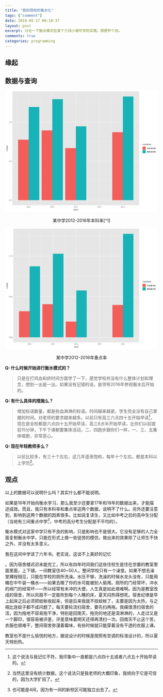 ```yaml
---
title: "我的母校的衡水化"
tags: ["comment"]
date: 2019-05-17 00:10:37
layout: post
excerpt: 讨论一下衡水模式在某个三线小城中学的实践。顺便怀个旧。
comments: true
categories: programming
---
```


## 缘起 ##

## 数据与查询 ##


![本科率](/images/lems_u.png)
<center> 某中学2012-2016年本科率[^1] </center>

![重点率](/images/lems_p.png)
<center> 某中学2012-2016年重点率 </center>


**Q: 什么时候开始进行衡水模式的？**

> 只是在打鸡血和挤时间方面学了一下，感觉学校并没有什么整体计划和理念，想到一出是一出。如果没有记错的话，是领导2016年参观衡水后开始的。

**Q: 有什么具体的措施么？**

> 增加标语数量，都是些血淋淋的标语。时间越来越紧，学生完全没有自己掌握的时间。对老师的要求越来越多。以前只有高三六点四十五开始早读[^2]，现在是全校都是六点四十五开始早读，高三6点半开始早读，比你们以前提前15分钟，下午下课都要集体活动，二、四跑步跟你们一样，一、三、五集体唱歌，非常恶心。

**Q: 现在年轻教师多么？**

> 以前比较多，有三十个左右，这几年逐渐饱和，每年十个左右。都是本科以上学历[^3]。

## 观点 ##

以上的数据可以说明什么吗？其实什么都不能说明。

如果是16年开始向衡水学习，那么我至少还要拿17年和18年的数据出来，才能描述成效。而且，我只有本科率和重点率这两个数据，说明不了什么。另外还要注意到，影响到这两个数据的因素很多。比如说复读生，又比如中考之后的高中生分配（当地有三间重点中学[^4]，中考的高分考生分配是不平均的）。

衡水模式对这家中学只有不良的影响，只是影响也不是很大。它没有足够的人力全面复制衡水中学，只能在形式上做一些徒劳的模仿。做出来的效果除了让师生不快之外，并没有太多意义。

我在这间中学读了六年书。老实说，这谈不上美好的记忆

。因为宿舍楼迟迟未能完工，所以有四年时间我们这些住校生是住在空置的教室里面里面，上下铺，一间教室住40~50人。整间学校只有一个澡堂。如果不想去澡堂裸裎相见，只能在学校的厕所洗澡。水压不够，洗澡的时候水龙头没有，只能用桶在中午装一桶水——如果去晚了你的水可能被别人偷用。厕所的门经常坏，冲水的阀门的经常坏——所以经常有未冲的大便，人生真是如此艰难啊。因为是教室改成的宿舍，所以风扇不一定能吹到每个人睡的床，夏天闷热得想死。宿舍纪律是早上起床之后必须把蚊帐收起来，但是后来我就不挂蚊帐了，主要是因为太热，与之相比连蚊子都不成问题了。每天要轮流扫宿舍，要先扫再拖。我痛恨清扫宿舍的活，因为拖地不容易拖干净，特别是回南天，拖完的地还是湿淋淋的，人走过又是一个脚印，很容易被评差，评差意味着明天还得再清扫一次。回南天不止这个苦，衣服也很难干，整间宿舍弥漫着霉味，有些时候就只能穿着没有干透的衣服上课。

教室也不是什么愉悦的地方，据说设计的时候是按照有空调的标准设计的，所以夏天特别热。



[^1]: 缺2015年数据，因为原始数据就只有成绩单，没有统计数字。

[^2]: 这个说法与我记忆不符，我印象中一直都是六点四十五或者六点五十开始早读的。

[^3]: 当然这里没有统计数据，这个说法只是我老师的大概印象，我倾向于它是可信的，因为大学扩招了。

[^4]: 也可能是4间，因为有一间的新校区可能独立出去了。
